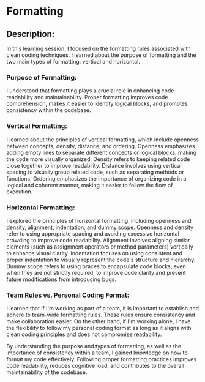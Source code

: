 # Formatting

## Description: 

In this learning session, I focused on the formatting rules associated with clean coding techniques. I learned about the purpose of formatting and the two main types of formatting: vertical and horizontal.

### Purpose of Formatting:

I understood that formatting plays a crucial role in enhancing code readability and maintainability. Proper formatting improves code comprehension, makes it easier to identify logical blocks, and promotes consistency within the codebase.

### Vertical Formatting:

I learned about the principles of vertical formatting, which include openness between concepts, density, distance, and ordering. Openness emphasizes adding empty lines to separate different concepts or logical blocks, making the code more visually organized. Density refers to keeping related code close together to improve readability. Distance involves using vertical spacing to visually group related code, such as separating methods or functions. Ordering emphasizes the importance of organizing code in a logical and coherent manner, making it easier to follow the flow of execution.

### Horizontal Formatting: 

I explored the principles of horizontal formatting, including openness and density, alignment, indentation, and dummy scope. Openness and density refer to using appropriate spacing and avoiding excessive horizontal crowding to improve code readability. Alignment involves aligning similar elements (such as assignment operators or method parameters) vertically to enhance visual clarity. Indentation focuses on using consistent and proper indentation to visually represent the code's structure and hierarchy. Dummy scope refers to using braces to encapsulate code blocks, even when they are not strictly required, to improve code clarity and prevent future modifications from introducing bugs.

### Team Rules vs. Personal Coding Format: 

I learned that if I'm working as part of a team, it is important to establish and adhere to team-wide formatting rules. These rules ensure consistency and make collaboration easier. On the other hand, if I'm working alone, I have the flexibility to follow my personal coding format as long as it aligns with clean coding principles and does not compromise readability.

By understanding the purpose and types of formatting, as well as the importance of consistency within a team, I gained knowledge on how to format my code effectively. Following proper formatting practices improves code readability, reduces cognitive load, and contributes to the overall maintainability of the codebase.

